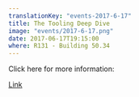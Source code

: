 ```yaml
---
translationKey: "events-2017-6-17"
title: The Tooling Deep Dive
image: "events/2017-6-17.png"
date: 2017-06-17T19:15:00
where: R131 - Building 50.34
---
```

Click here for more information:

[Link](https://github.com/hackundsoehne/tooling-deepdive)
